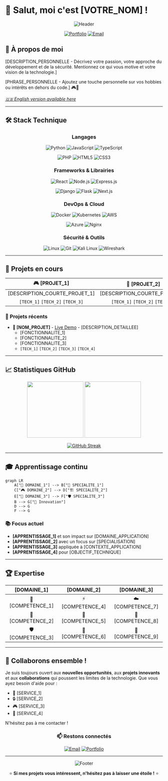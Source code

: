 # 👋 Salut, moi c'est [VOTRE_NOM] !

<div align="center">

![Header](https://capsule-render.vercel.app/api?type=waving&color=gradient&customColorList=6&height=300&section=header&text=[VOTRE_TITRE]&fontSize=50&fontColor=fff&animation=twinkling&fontAlignY=35&desc=[VOTRE_SPECIALITE]%20•%20[VOTRE_PASSION]%20•%20[VOTRE_HOBBY]&descAlignY=55&descSize=20)

[![Portfolio](https://img.shields.io/badge/Portfolio-FF5722?style=for-the-badge&logo=todoist&logoColor=white)]([LIEN_PORTFOLIO])
[![Email](https://img.shields.io/badge/Email-D14836?style=for-the-badge&logo=gmail&logoColor=white)](mailto:[VOTRE_EMAIL])

</div>

## 🚀 À propos de moi

[DESCRIPTION_PERSONNELLE - Décrivez votre passion, votre approche du développement et de la sécurité. Mentionnez ce qui vous motive et votre vision de la technologie.]

[PHRASE_PERSONNELLE - Ajoutez une touche personnelle sur vos hobbies ou intérêts en dehors du code.] 🎮🔐

*[🇬🇧 English version available here](./EN-README.md)*

---

## 🛠️ Stack Technique

<div align="center">

### Langages
![Python](https://img.shields.io/badge/Python-3776AB?style=for-the-badge&logo=python&logoColor=white)
![JavaScript](https://img.shields.io/badge/JavaScript-F7DF1E?style=for-the-badge&logo=javascript&logoColor=black)
![TypeScript](https://img.shields.io/badge/TypeScript-007ACC?style=for-the-badge&logo=typescript&logoColor=white)
<!-- Ajoutez/supprimez les langages selon vos compétences -->
![PHP](https://img.shields.io/badge/PHP-777BB4?style=for-the-badge&logo=php&logoColor=white)
![HTML5](https://img.shields.io/badge/HTML5-E34F26?style=for-the-badge&logo=html5&logoColor=white)
![CSS3](https://img.shields.io/badge/CSS3-1572B6?style=for-the-badge&logo=css3&logoColor=white)

### Frameworks & Librairies
![React](https://img.shields.io/badge/React-20232A?style=for-the-badge&logo=react&logoColor=61DAFB)
![Node.js](https://img.shields.io/badge/Node.js-43853D?style=for-the-badge&logo=node.js&logoColor=white)
![Express.js](https://img.shields.io/badge/Express.js-404D59?style=for-the-badge)
<!-- Personnalisez selon votre stack -->
![Django](https://img.shields.io/badge/Django-092E20?style=for-the-badge&logo=django&logoColor=white)
![Flask](https://img.shields.io/badge/Flask-000000?style=for-the-badge&logo=flask&logoColor=white)
![Next.js](https://img.shields.io/badge/Next.js-000000?style=for-the-badge&logo=next.js&logoColor=white)

### DevOps & Cloud
![Docker](https://img.shields.io/badge/Docker-2496ED?style=for-the-badge&logo=docker&logoColor=white)
![Kubernetes](https://img.shields.io/badge/Kubernetes-326CE5?style=for-the-badge&logo=kubernetes&logoColor=white)
![AWS](https://img.shields.io/badge/AWS-232F3E?style=for-the-badge&logo=amazon-aws&logoColor=white)
<!-- Adaptez selon votre expérience cloud -->
![Azure](https://img.shields.io/badge/Azure-0078D4?style=for-the-badge&logo=microsoft-azure&logoColor=white)
![Nginx](https://img.shields.io/badge/Nginx-009639?style=for-the-badge&logo=nginx&logoColor=white)

### Sécurité & Outils
![Linux](https://img.shields.io/badge/Linux-FCC624?style=for-the-badge&logo=linux&logoColor=black)
![Git](https://img.shields.io/badge/Git-F05032?style=for-the-badge&logo=git&logoColor=white)
![Kali Linux](https://img.shields.io/badge/Kali%20Linux-557C94?style=for-the-badge&logo=kali-linux&logoColor=white)
![Wireshark](https://img.shields.io/badge/Wireshark-1679A7?style=for-the-badge&logo=wireshark&logoColor=white)
<!-- Ajoutez vos outils de sécurité -->

</div>

---

## 🎯 Projets en cours

<div align="center">

| 🎮 **[PROJET_1]** | 💼 **[PROJET_2]** | 🔒 **[PROJET_3]** |
|:---:|:---:|:---:|
| [DESCRIPTION_COURTE_PROJET_1] | [DESCRIPTION_COURTE_PROJET_2] | [DESCRIPTION_COURTE_PROJET_3] |
| `[TECH_1]` `[TECH_2]` `[TECH_3]` | `[TECH_1]` `[TECH_2]` `[TECH_3]` | `[TECH_1]` `[TECH_2]` `[TECH_3]` |

</div>

### 🌟 Projets récents

- **🎯 [NOM_PROJET]** - [Live Demo]([LIEN_DEMO]) - [DESCRIPTION_DETAILLEE]
    - [FONCTIONNALITE_1]
    - [FONCTIONNALITE_2]
    - [FONCTIONNALITE_3]
    - `[TECH_1]` `[TECH_2]` `[TECH_3]` `[TECH_4]`

<!-- Répétez pour d'autres projets -->

---

## 📈 Statistiques GitHub

<div align="center">

<img height="180em" src="https://github-readme-stats.vercel.app/api?username=[VOTRE_USERNAME_GITHUB]&theme=tokyonight&show_icons=true&hide_border=true&count_private=true"/>
<img height="180em" src="https://github-readme-stats.vercel.app/api/top-langs/?username=[VOTRE_USERNAME_GITHUB]&theme=tokyonight&layout=compact&hide_border=true"/>

[![GitHub Streak](https://streak-stats.demolab.com/?user=[VOTRE_USERNAME_GITHUB]&theme=tokyonight&hide_border=true)](https://git.io/streak-stats)

</div>

---

## 🎓 Apprentissage continu

```mermaid
graph LR
    A["🔬 DOMAINE_1"] --> B["🔐 SPECIALITE_1"]
    C["🎮 DOMAINE_2"] --> D["🏗️ SPECIALITE_2"]
    E["🤖 DOMAINE_3"] --> F["🛡️ SPECIALITE_3"]
    B --> G["🚀 Innovation"]
    D --> G
    F --> G
```

### 📚 Focus actuel
- **[APPRENTISSAGE_1]** et son impact sur [DOMAINE_APPLICATION]
- **[APPRENTISSAGE_2]** avec un focus sur [SPECIALISATION]
- **[APPRENTISSAGE_3]** appliquée à [CONTEXTE_APPLICATION]
- **[APPRENTISSAGE_4]** pour [OBJECTIF_TECHNIQUE]

---

## 🏆 Expertise

<div align="center">

| [DOMAINE_1] | [DOMAINE_2] | [DOMAINE_3] |
|:---:|:---:|:---:|
| 🎯 [COMPETENCE_1] | ⚡ [COMPETENCE_4] | ☁️ [COMPETENCE_7] |
| 🔐 [COMPETENCE_2] | 🎨 [COMPETENCE_5] | 🔄 [COMPETENCE_8] |
| 🛡️ [COMPETENCE_3] | 📱 [COMPETENCE_6] | 🐳 [COMPETENCE_9] |

</div>

---

## 💬 Collaborons ensemble !

Je suis toujours ouvert aux **nouvelles opportunités**, aux **projets innovants** et aux **collaborations** qui poussent les limites de la technologie. Que vous ayez besoin d'aide pour :

- 🚀 [SERVICE_1]
- 🔒 [SERVICE_2]
- 🎮 [SERVICE_3]
- 🤖 [SERVICE_4]

N'hésitez pas à me contacter !

<div align="center">

### 📫 Restons connectés

[![Email](https://img.shields.io/badge/📧%20Email-[VOTRE_EMAIL]-red?style=for-the-badge)](mailto:[VOTRE_EMAIL])
[![Portfolio](https://img.shields.io/badge/🌐%20Portfolio-[VOTRE_DOMAINE]-blue?style=for-the-badge)]([LIEN_PORTFOLIO])

---

![Footer](https://capsule-render.vercel.app/api?type=waving&color=gradient&customColorList=6&height=100&section=footer)

⭐ **Si mes projets vous intéressent, n'hésitez pas à laisser une étoile !** ⭐

</div>